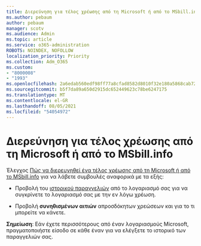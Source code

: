 ```yaml
---
title: Διερεύνηση για τέλος χρέωσης από τη Microsoft ή από το MSbill.info
ms.author: pebaum
author: pebaum
manager: scotv
ms.audience: Admin
ms.topic: article
ms.service: o365-administration
ROBOTS: NOINDEX, NOFOLLOW
localization_priority: Priority
ms.collection: Adm_O365
ms.custom:
- "8000008"
- "1993"
ms.openlocfilehash: 2a6edab560edf98ff77a8cfad8582d8010f32e180a5868cab720aae6751f0c14
ms.sourcegitcommit: b5f7da89a650d2915dc652449623c78be6247175
ms.translationtype: MT
ms.contentlocale: el-GR
ms.lasthandoff: 08/05/2021
ms.locfileid: "54054972"
---
```

# <a name="investigate-a-billing-charge-from-microsoft-or-msbill-dot-info"></a>Διερεύνηση για τέλος χρέωσης από τη Microsoft ή από το MSbill.info

Έλεγχος [Πώς να διερευνηθεί ένα τέλος χρέωσης από τη Microsoft ή από το MSbill.info](https://support.microsoft.com/help/10623/microsoft-account-investigate-billing-charge) για να λάβετε συμβουλές αναφορικά με τα εξής: 

- Προβολή του [ιστορικού παραγγελιών](https://account.microsoft.com/billing/orders/) από το λογαριασμό σας για να συγκρίνετε το λογαριασμό σας με την εν λόγω χρέωση.

- Προβολή **συνηθισμένων αιτιών** απροσδόκητων χρεώσεων και για το τι μπορείτε να κάνετε.

**Σημείωση**: Εάν έχετε περισσότερους από έναν λογαριασμούς Microsoft, πραγματοποιήστε είσοδο σε κάθε έναν για να ελέγξετε το ιστορικό των παραγγελιών σας.
